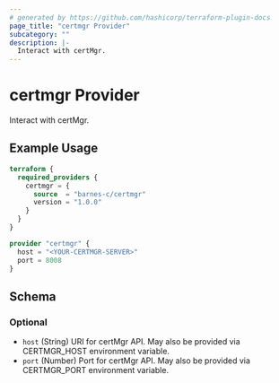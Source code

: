 ```yaml
---
# generated by https://github.com/hashicorp/terraform-plugin-docs
page_title: "certmgr Provider"
subcategory: ""
description: |-
  Interact with certMgr.
---
```


# certmgr Provider

Interact with certMgr.

## Example Usage

```terraform
terraform {
  required_providers {
    certmgr = {
      source  = "barnes-c/certmgr"
      version = "1.0.0"
    }
  }
}

provider "certmgr" {
  host = "<YOUR-CERTMGR-SERVER>"
  port = 8008
}
```

<!-- schema generated by tfplugindocs -->
## Schema

### Optional

- `host` (String) URI for certMgr API. May also be provided via CERTMGR_HOST environment variable.
- `port` (Number) Port for certMgr API. May also be provided via CERTMGR_PORT environment variable.
